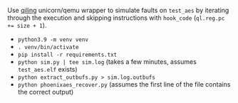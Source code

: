 Use [qiling](https://github.com/qilingframework/qiling) unicorn/qemu wrapper to simulate faults on `test_aes` by iterating through the execution and skipping instructions with `hook_code` (`ql.reg.pc += size + 1`).

- `python3.9 -m venv venv`
- `. venv/bin/activate`
- `pip install -r requirements.txt`
- `python sim.py | tee sim.log` (takes a few minutes, assumes `test_aes.elf` exists)
- `python extract_outbufs.py > sim.log.outbufs` 
- `python phoenixaes_recover.py` (assumes the first line of the file contains the correct output) 